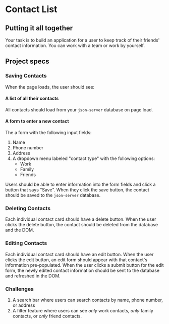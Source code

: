 # Contact List

## Putting it all together
Your task is to build an application for a user to keep track of their friends' contact information. You can work with a team or work by yourself. 

## Project specs
### Saving Contacts

When the page loads, the user should see:

#### A list of all their contacts
All contacts should load from your `json-server` database on page load.

#### A form to enter a new contact
The a form with the following input fields:
1. Name
1. Phone number
1. Address
1. A dropdown menu labeled "contact type" with the following options:
    - Work
    - Family
    - Friends

Users should be able to enter information into the form fields and click a button that says "Save". When they click the save button, the contact should be saved to the `json-server` database.

### Deleting Contacts
Each individual contact card should have a delete button. When the user clicks the delete button, the contact should be deleted from the database and the DOM.

### Editing Contacts
Each individual contact card should have an edit button. When the user clicks the edit button, an edit form should appear with that contact's information pre-populated. When the user clicks a submit button for the edit form, the newly edited contact information should be sent to the database and refreshed in the DOM.

### Challenges
1. A search bar where users can search contacts by name, phone number, or address
1. A filter feature where users can see _only_ work contacts, _only_ family contacts, or _only_ friend contacts.





